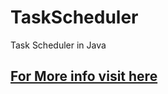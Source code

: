 TaskScheduler
=============

Task Scheduler in Java
 

<h2><a href="http://compilr.org/java/task-scheduler-in-java/" target="_blank">For More info visit here</a></h2>